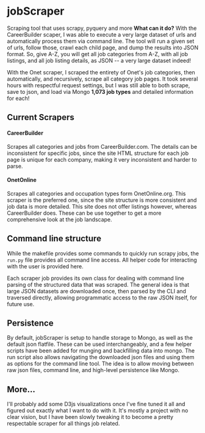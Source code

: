 jobScraper
==========

Scraping tool that uses scrapy, pyquery and more
**What can it do?**
With the CareerBuilder scaper, I was able to execute a very large dataset of urls and automatically process them via command line. The tool will run a given set of urls, follow those, crawl each child page, and dump the results into JSON format. So, give A-Z, you will get all job categories from A-Z, with all job listings, and all job listing details, as JSON -- a very large dataset indeed!

With the Onet scraper, I scraped the entirety of Onet's job categories, then automatically, and recursively, scrape all category job pages. It took several hours with respectful request settings, but I was still able to both scrape, save to json, and load via Mongo **1,073 job types** and detailed information for each!

## Current Scrapers

#### CareerBuilder

Scrapes all categories and jobs from CareerBuilder.com. The details can be inconsistent for specific jobs, since the site HTML structure for each job page is unique for each company, making it very inconsistent and harder to parse.

#### OnetOnline

Scrapes all categories and occupation types form OnetOnline.org. This scraper
is the preferred one, since the site structure is more consistent and job data is more detailed. This site does not offer listings however, whereas CareerBuilder does. These can be use together to get a more comprehensive look at the job landscape.

## Command line structure

While the makefile provides some commands to quickly run scrapy jobs, the `run.py` file provides all command line access. All helper code for interacting with the user is provided here.

Each scraper job provides its own class for dealing with command line parsing of the structured data that was scraped. The general idea is that large JSON datasets are downloaded once, then parsed by the CLI and traversed directly, allowing programmatic access to the raw JSON itself, for future use.

## Persistence

By default, jobScraper is setup to handle storage to Mongo, as well as the default json flatfile. These can be used interchangeably, and a few helper scripts have been added for munging and backfilling data into mongo. The run script also allows navigating the downloaded json files and using them as options for the command line tool. The idea is to allow moving between raw json files, command line, and high-level persistence like Mongo.

## More...

I'll probably add some D3js visualizations once I've fine tuned it all and figured out exactly what I want to do with it. It's mostly a project with no clear vision, but I have been slowly tweaking it to become a pretty respectable scraper for all things job related.
    

